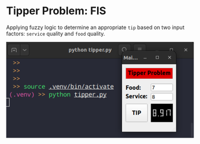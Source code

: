 # Tipper Problem: FIS

Applying fuzzy logic to determine an appropriate `tip` based on two input factors: `service` quality and `food` quality.

![GUI](tipper.png)

